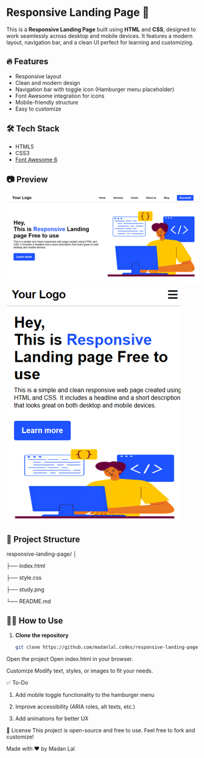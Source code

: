 # Responsive Landing Page 🚀

This is a **Responsive Landing Page** built using **HTML** and **CSS**, designed to work seamlessly across desktop and mobile devices. It features a modern layout, navigation bar, and a clean UI perfect for learning and customizing.

## 🔥 Features

- Responsive layout
- Clean and modern design
- Navigation bar with toggle icon (Hamburger menu placeholder)
- Font Awesome integration for icons
- Mobile-friendly structure
- Easy to customize

## 🛠️ Tech Stack

- HTML5
- CSS3
- [Font Awesome 6](https://fontawesome.com/v6/docs)

## 📷 Preview

![Landing page](./preview.PNG)
![Mobile first view ](./preview1.PNG)


## 📁 Project Structure
responsive-landing-page/
│

├── index.html

├── style.css

├── study.png

└── README.md


## 🧑‍💻 How to Use

1. **Clone the repository**  
   ```bash
   git clone https://github.com/madanlal.codes/responsive-landing-page.git
Open the project
Open index.html in your browser.

Customize
Modify text, styles, or images to fit your needs.

✅ To-Do
1. Add mobile toggle functionality to the hamburger menu

2. Improve accessibility (ARIA roles, alt texts, etc.)

3. Add animations for better UX

📄 License
This project is open-source and free to use. Feel free to fork and customize!

Made with ❤️ by Madan Lal

